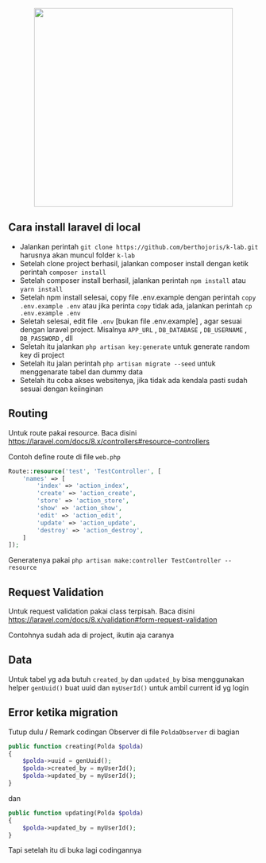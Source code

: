 <p align="center"><a href="https://laravel.com" target="_blank"><img src="https://raw.githubusercontent.com/laravel/art/master/logo-lockup/5%20SVG/2%20CMYK/1%20Full%20Color/laravel-logolockup-cmyk-red.svg" width="400"></a></p>

## Cara install laravel di local

-   Jalankan perintah `git clone https://github.com/berthojoris/k-lab.git` harusnya akan muncul folder `k-lab`
-   Setelah clone project berhasil, jalankan composer install dengan ketik perintah `composer install`
-   Setelah composer install berhasil, jalankan perintah `npm install` atau `yarn install`
-   Setelah npm install selesai, copy file .env.example dengan perintah `copy .env.example .env` atau jika perinta `copy` tidak ada, jalankan perintah `cp .env.example .env`
-   Seletah selesai, edit file `.env` [bukan file .env.example] , agar sesuai dengan laravel project. Misalnya `APP_URL` , `DB_DATABASE` , `DB_USERNAME` , `DB_PASSWORD` , dll
-   Seletah itu jalankan `php artisan key:generate` untuk generate random key di project
-   Setelah itu jalan perintah `php artisan migrate --seed` untuk menggenarate tabel dan dummy data
-   Setelah itu coba akses websitenya, jika tidak ada kendala pasti sudah sesuai dengan keiinginan

## Routing

Untuk route pakai resource. Baca disini https://laravel.com/docs/8.x/controllers#resource-controllers

Contoh define route di file `web.php`

```php
Route::resource('test', 'TestController', [
    'names' => [
        'index' => 'action_index',
        'create' => 'action_create',
        'store' => 'action_store',
        'show' => 'action_show',
        'edit' => 'action_edit',
        'update' => 'action_update',
        'destroy' => 'action_destroy',
    ]
]);
```

Generatenya pakai `php artisan make:controller TestController --resource`

## Request Validation

Untuk request validation pakai class terpisah. Baca disini https://laravel.com/docs/8.x/validation#form-request-validation

Contohnya sudah ada di project, ikutin aja caranya

## Data

Untuk tabel yg ada butuh `created_by` dan `updated_by` bisa menggunakan helper `genUuid()` buat uuid dan `myUserId()` untuk ambil current id yg login

## Error ketika migration

Tutup dulu / Remark codingan Observer di file `PoldaObserver` di bagian

```php
public function creating(Polda $polda)
{
    $polda->uuid = genUuid();
    $polda->created_by = myUserId();
    $polda->updated_by = myUserId();
}
```

dan

```php
public function updating(Polda $polda)
{
    $polda->updated_by = myUserId();
}
```

Tapi setelah itu di buka lagi codingannya
